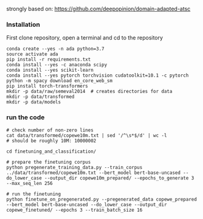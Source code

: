 strongly based on: https://github.com/deepopinion/domain-adapted-atsc

### Installation
First clone repository, open a terminal and cd to the repository

```
conda create --yes -n ada python=3.7
source activate ada
pip install -r requirements.txt 
conda install --yes -c anaconda scipy
conda install --yes scikit-learn
conda install --yes pytorch torchvision cudatoolkit=10.1 -c pytorch
python -m spacy download en_core_web_sm
pip install torch-transformers
mkdir -p data/raw/semeval2014  # creates directories for data
mkdir -p data/transformed
mkdir -p data/models
```


### run the code
```
# check number of non-zero lines
cat data/transformed/copewe10m.txt | sed '/^\s*$/d' | wc -l
# should be roughly 10M: 10000002

cd finetuning_and_classification/

# prepare the finetuning corpus
python pregenerate_training_data.py --train_corpus ../data/transformed/copewe10m.txt --bert_model bert-base-uncased --do_lower_case --output_dir copewe10m_prepared/ --epochs_to_generate 3 --max_seq_len 256

# run the finetuning
python finetune_on_pregenerated.py --pregenerated_data copewe_prepared --bert_model bert-base-uncased --do_lower_case --output_dir copewe_finetuned/ --epochs 3 --train_batch_size 16
```